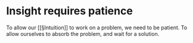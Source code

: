 # Insight requires patience
To allow our [[§Intuition]] to work on a problem, we need to be patient. To allow ourselves to absorb the problem, and wait for a solution.

<!-- #p1 -->

<!-- {BearID:969392C4-72BE-4C66-B62D-B3C9C2E3AFAF-30672-00001B10329A40D1} -->
